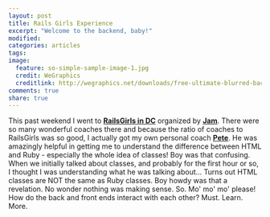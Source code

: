 ```yaml
---
layout: post
title: Rails Girls Experience
excerpt: "Welcome to the backend, baby!"
modified:
categories: articles
tags:
image:
  feature: so-simple-sample-image-1.jpg
  credit: WeGraphics
  creditlink: http://wegraphics.net/downloads/free-ultimate-blurred-background-pack/
comments: true
share: true
---
```


This past weekend I went to [**RailsGirls in DC**](http://railsgirls.com/dc) organized by [**Jam**](https://twitter.com/pplcallmejam). There were so many wonderful coaches there and because the ratio of coaches to RailsGirls was so good, I actually got my own personal coach [**Pete**](https://twitter.com/sumirolabs). He was amazingly helpful in getting me to understand the difference between HTML and Ruby - especially the whole idea of classes! Boy was that confusing. When we initially talked about classes, and probably for the first hour or so, I thought I was understanding what he was talking about... Turns out HTML classes are NOT the same as Ruby classes. Boy howdy was that a revelation. No wonder nothing was making sense. So. Mo' mo' mo' please! How do the back and front ends interact with each other? Must. Learn. More.
